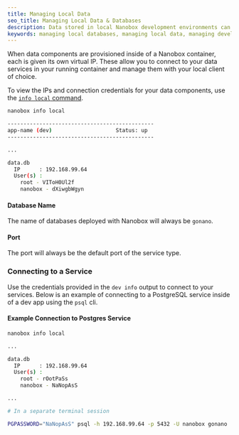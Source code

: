 ```yaml
---
title: Managing Local Data
seo_title: Managing Local Data & Databases
description: Data stored in local Nanobox development environments can be managed using the tools you're already used to.
keywords: managing local databases, managing local data, managing development database, manage development data, connecting to local database
---
```


When data components are provisioned inside of a Nanobox container, each is given its own virtual IP. These allow you to connect to your data services in your running container and manage them with your local client of choice.

To view the IPs and connection credentials for your data components, use the [`info local` command](/cli/info/).

```bash
nanobox info local

----------------------------------------------
app-name (dev)                    Status: up  
----------------------------------------------

...

data.db
  IP      : 192.168.99.64
  User(s) :
    root - VIToH0Ul2f
    nanobox - dXiwgbWgyn
```

#### Database Name
The name of databases deployed with Nanobox will always be `gonano`.

#### Port
The port will always be the default port of the service type.

### Connecting to a Service
Use the credentials provided in the `dev info` output to connect to your services. Below is an example of connecting to a PostgreSQL service inside of a dev app using the `psql` cli.

#### Example Connection to Postgres Service
```bash
nanobox info local

...

data.db
  IP      : 192.168.99.64
  User(s) :
    root - rOotPaSs
    nanobox - NaNopAsS

...

# In a separate terminal session

PGPASSWORD="NaNopAsS" psql -h 192.168.99.64 -p 5432 -U nanobox gonano
```
